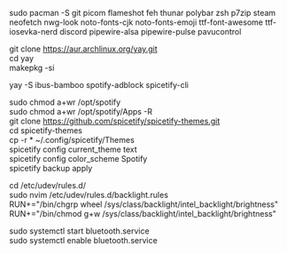 sudo pacman -S git picom flameshot feh thunar polybar zsh p7zip steam neofetch nwg-look noto-fonts-cjk noto-fonts-emoji ttf-font-awesome ttf-iosevka-nerd discord pipewire-alsa pipewire-pulse pavucontrol 

git clone https://aur.archlinux.org/yay.git  
cd yay  
makepkg -si

yay -S ibus-bamboo spotify-adblock spicetify-cli 

sudo chmod a+wr /opt/spotify  
sudo chmod a+wr /opt/spotify/Apps -R  
git clone https://github.com/spicetify/spicetify-themes.git  
cd spicetify-themes  
cp -r * ~/.config/spicetify/Themes  
spicetify config current_theme text  
spicetify config color_scheme Spotify  
spicetify backup apply

cd  /etc/udev/rules.d/  
sudo nvim /etc/udev/rules.d/backlight.rules  
RUN+="/bin/chgrp wheel /sys/class/backlight/intel_backlight/brightness"  
RUN+="/bin/chmod g+w /sys/class/backlight/intel_backlight/brightness"

sudo systemctl start bluetooth.service  
sudo systemctl enable bluetooth.service


